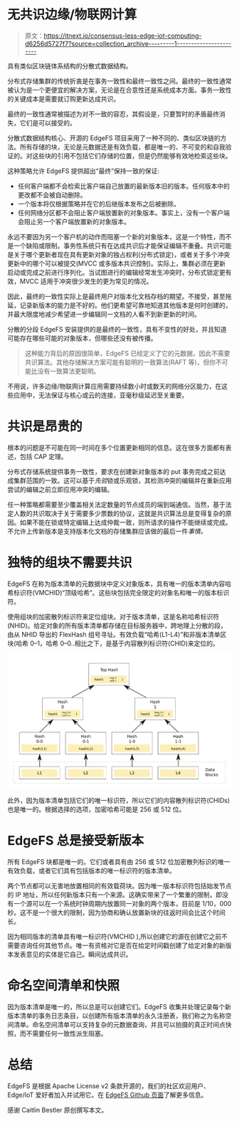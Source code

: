# 无共识边缘/物联网计算

> 原文：<https://itnext.io/consensus-less-edge-iot-computing-d6256d5727f7?source=collection_archive---------1----------------------->

具有类似区块链体系结构的分散式数据结构。

分布式存储集群的传统折衷是在事务一致性和最终一致性之间。最终的一致性通常被认为是一个更便宜的解决方案，无论是在合意性还是系统成本方面。事务一致性的关键成本是需要就订购更新达成共识。

最终的一致性通常被描述为对不一致的容忍，其假设是，只要暂时的矛盾最终消失，它们是可以接受的。

分散式数据结构核心、开源的 EdgeFS 项目采用了一种不同的、类似区块链的方法。所有存储的块，无论是元数据还是有效负载，都是唯一的、不可变的和自我验证的。对这些块的引用不包括它们存储的位置，但是仍然能够有效地检索这些块。

这种策略允许 EdgeFS 提供超出“最终”保持一致的保证:

*   任何客户端都不会检索比客户端自己放置的最新版本旧的版本。任何版本中的更改都不会被自动删除。
*   一个版本将仅根据策略并在它的后继版本发布之后被删除。
*   任何网络分区都不会阻止客户端放置新的对象版本。事实上，没有一个客户端会阻止另一个客户端放置新的对象版本。

永远不要因为另一个客户机的动作而阻塞一个新的对象版本，这是一个特性，而不是一个缺陷或限制。事务性系统只有在达成共识后才能保证编辑不重叠。共识可能是关于哪个更新者现在具有更新对象的独占权利(分布式锁定)，或者关于多个冲突更新中的哪个可以被提交(MVCC 或多版本共识控制)。实际上，集群必须在更新启动或完成之前进行序列化。当试图进行的编辑经常发生冲突时，分布式锁定更有效，MVCC 适用于冲突很少发生的更为常见的情况。

因此，最终的一致性实际上是最终用户对版本化文档存档的期望。不接受，甚至拖延，记录新版本的能力是不好的。他们更希望可靠地知道其他版本是何时创建的，并最大限度地减少希望进一步编辑同一文档的人看不到新更新的时间。

分散的分段 EdgeFS 安装提供的是最终的一致性，具有不变性的好处，并且知道可能存在哪些可能的对象版本，但哪些还没有被传播。

> 这种能力背后的原因很简单，EdgeFS 已经定义了它的元数据，因此不需要共识算法。其他存储解决方案可能有聪明的一致算法(RAFT 等)，但你不可能比没有一致算法更聪明。

不用说，许多边缘/物联网计算应用需要持续数小时或数天的网络分区能力，在这些应用中，无法保证与核心或云的连接，亚毫秒级延迟至关重要。

# 共识是昂贵的

根本的问题是不可能在同一时间在多个位置更新相同的信息。这在很多方面都有表述，包括 CAP 定理。

分布式存储系统提供事务一致性，要求在创建新对象版本的 put 事务完成之前达成集群范围的一致。这可以基于*先验*锁或乐观锁，其检测冲突的编辑并在重新应用尝试的编辑之前立即应用冲突的编辑。

任一种策略都需要至少覆盖相关法定数量的节点成员的端到端通信。当然，基于法定人数的共识取决于关于需要多少票数的协议，这就是共识算法总是变得复杂的原因。如果不能在锁或特定编辑上达成仲裁一致，则所请求的操作不能继续或完成。不允许上传新版本是支持版本化文档的存储集群应该做的最后一件*事情。*

# 独特的组块不需要共识

EdgeFS 在称为版本清单的元数据块中定义对象版本，具有唯一的版本清单内容哈希标识符(VMCHID)“顶级哈希”。这些块包括完全限定的对象名和唯一的版本标识符。

使用组块的加密散列标识符来定位组块。对于版本清单，这是名称哈希标识符(NHID)。给定对象的所有版本清单都存储在目标服务器中，跨地理上分散的段，由从 NHID 导出的 FlexHash 组号寻址。有效负载“哈希(L1-L4)”和非版本清单区块(哈希 0–1，哈希 0–0..相比之下，是基于内容散列标识符(CHID)来定位的。

![](img/4103870b7a5efd555a8001221c547502.png)

此外，因为版本清单包括它们的唯一标识符，所以它们的内容散列标识符(CHIDs)也是唯一的。根据选择的选项，加密哈希可能是 256 或 512 位。

# EdgeFS 总是接受新版本

所有 EdgeFS 块都是唯一的。它们或者具有由 256 或 512 位加密散列标识的唯一有效负载，或者它们具有包括版本的唯一标识符的版本清单。

两个节点都可以无害地放置相同的有效载荷块。因为唯一版本标识符包括始发节点的 IP 地址，所以任何新版本只有一个来源。这确实带来了一个繁重的限制，即没有一个源可以在一个系统时钟周期内放置同一对象的两个版本，目前是 1/10，000 秒。这不是一个很大的限制，因为协商和确认放置新块的往返时间会比这个时间长。

因为相同版本的清单具有唯一标识符(VMCHID ),所以创建它的源在创建它之前不需要咨询任何其他节点。唯一有资格对它是否在给定时间戳创建了给定对象的新版本发表意见的实体是它自己。瞬间达成共识。

# 命名空间清单和快照

因为版本清单是唯一的，所以总是可以创建它们。EdgeFS 收集并处理记录每个新版本清单的事务日志条目，以创建所有版本清单的永久注册表，我们称之为名称空间清单。命名空间清单可以支持复杂的元数据查询，并且可以拍摄的真正时间点快照，而不需要任何一致性派生阻塞。

# **总结**

EdgeFS 是根据 Apache License v2 条款开源的，我们的社区欢迎用户、Edge/IoT 爱好者加入并试用它。在 [EdgeFS Github 页面](https://github.com/Nexenta/edgefs)了解更多信息。

感谢 Caitlin Bestler 原创撰写本文。